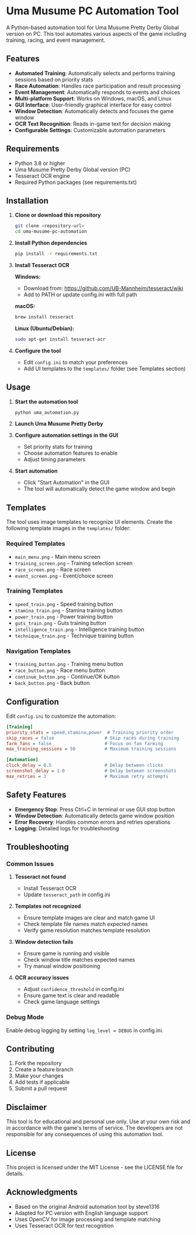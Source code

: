 # Uma Musume PC Automation Tool

A Python-based automation tool for Uma Musume Pretty Derby Global version on PC. This tool automates various aspects of the game including training, racing, and event management.

## Features

- **Automated Training**: Automatically selects and performs training sessions based on priority stats
- **Race Automation**: Handles race participation and result processing
- **Event Management**: Automatically responds to events and choices
- **Multi-platform Support**: Works on Windows, macOS, and Linux
- **GUI Interface**: User-friendly graphical interface for easy control
- **Window Detection**: Automatically detects and focuses the game window
- **OCR Text Recognition**: Reads in-game text for decision making
- **Configurable Settings**: Customizable automation parameters

## Requirements

- Python 3.8 or higher
- Uma Musume Pretty Derby Global version (PC)
- Tesseract OCR engine
- Required Python packages (see requirements.txt)

## Installation

1. **Clone or download this repository**
   ```bash
   git clone <repository-url>
   cd uma-musume-pc-automation
   ```

2. **Install Python dependencies**
   ```bash
   pip install -r requirements.txt
   ```

3. **Install Tesseract OCR**
   
   **Windows:**
   - Download from: https://github.com/UB-Mannheim/tesseract/wiki
   - Add to PATH or update config.ini with full path
   
   **macOS:**
   ```bash
   brew install tesseract
   ```
   
   **Linux (Ubuntu/Debian):**
   ```bash
   sudo apt-get install tesseract-ocr
   ```

4. **Configure the tool**
   - Edit `config.ini` to match your preferences
   - Add UI templates to the `templates/` folder (see Templates section)

## Usage

1. **Start the automation tool**
   ```bash
   python uma_automation.py
   ```

2. **Launch Uma Musume Pretty Derby**

3. **Configure automation settings in the GUI**
   - Set priority stats for training
   - Choose automation features to enable
   - Adjust timing parameters

4. **Start automation**
   - Click "Start Automation" in the GUI
   - The tool will automatically detect the game window and begin

## Templates

The tool uses image templates to recognize UI elements. Create the following template images in the `templates/` folder:

### Required Templates
- `main_menu.png` - Main menu screen
- `training_screen.png` - Training selection screen
- `race_screen.png` - Race screen
- `event_screen.png` - Event/choice screen

### Training Templates
- `speed_train.png` - Speed training button
- `stamina_train.png` - Stamina training button
- `power_train.png` - Power training button
- `guts_train.png` - Guts training button
- `intelligence_train.png` - Intelligence training button
- `technique_train.png` - Technique training button

### Navigation Templates
- `training_button.png` - Training menu button
- `race_button.png` - Race menu button
- `continue_button.png` - Continue/OK button
- `back_button.png` - Back button

## Configuration

Edit `config.ini` to customize the automation:

```ini
[Training]
priority_stats = speed,stamina,power  # Training priority order
skip_races = false                   # Skip races during training
farm_fans = false                    # Focus on fan farming
max_training_sessions = 50           # Maximum training sessions

[Automation]
click_delay = 0.5                    # Delay between clicks
screenshot_delay = 1.0               # Delay between screenshots
max_retries = 3                      # Maximum retry attempts
```

## Safety Features

- **Emergency Stop**: Press Ctrl+C in terminal or use GUI stop button
- **Window Detection**: Automatically detects game window position
- **Error Recovery**: Handles common errors and retries operations
- **Logging**: Detailed logs for troubleshooting

## Troubleshooting

### Common Issues

1. **Tesseract not found**
   - Install Tesseract OCR
   - Update `tesseract_path` in config.ini

2. **Templates not recognized**
   - Ensure template images are clear and match game UI
   - Check template file names match expected names
   - Verify game resolution matches template resolution

3. **Window detection fails**
   - Ensure game is running and visible
   - Check window title matches expected names
   - Try manual window positioning

4. **OCR accuracy issues**
   - Adjust `confidence_threshold` in config.ini
   - Ensure game text is clear and readable
   - Check game language settings

### Debug Mode

Enable debug logging by setting `log_level = DEBUG` in config.ini.

## Contributing

1. Fork the repository
2. Create a feature branch
3. Make your changes
4. Add tests if applicable
5. Submit a pull request

## Disclaimer

This tool is for educational and personal use only. Use at your own risk and in accordance with the game's terms of service. The developers are not responsible for any consequences of using this automation tool.

## License

This project is licensed under the MIT License - see the LICENSE file for details.

## Acknowledgments

- Based on the original Android automation tool by steve1316
- Adapted for PC version with English language support
- Uses OpenCV for image processing and template matching
- Uses Tesseract OCR for text recognition 
